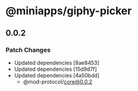 # @miniapps/giphy-picker

## 0.0.2

### Patch Changes

- Updated dependencies [8ae8453]
- Updated dependencies [15d9d7f]
- Updated dependencies [4a50bdd]
  - @mod-protocol/core@0.0.2
